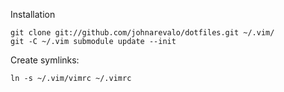 Installation

    git clone git://github.com/johnarevalo/dotfiles.git ~/.vim/
    git -C ~/.vim submodule update --init

Create symlinks:

    ln -s ~/.vim/vimrc ~/.vimrc

